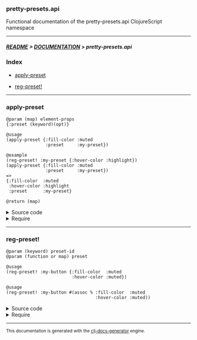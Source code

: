 
### pretty-presets.api

Functional documentation of the pretty-presets.api ClojureScript namespace

---

##### [README](../../../README.md) > [DOCUMENTATION](../../COVER.md) > pretty-presets.api

### Index

- [apply-preset](#apply-preset)

- [reg-preset!](#reg-preset)

---

### apply-preset

```
@param (map) element-props
{:preset (keyword)(opt)}
```

```
@usage
(apply-preset {:fill-color :muted
               :preset     :my-preset})
```

```
@example
(reg-preset! :my-preset {:hover-color :highlight})
(apply-preset {:fill-color :muted
               :preset     :my-preset})
=>
{:fill-color  :muted
 :hover-color :highlight
 :preset      :my-preset}
```

```
@return (map)
```

<details>
<summary>Source code</summary>

```
(defn apply-preset
  [{:keys [preset] :as element-props}]
  (if-let [preset (get @preset-pool.state/PRESETS preset)]
          (cond-> element-props :avoiding-infinite-loops (dissoc :preset)
                                (-> preset fn?)          (preset)
                                (-> preset map?)         (map/reversed-merge preset)
                                :recursivelly-applying   (apply-preset))
          (-> element-props)))
```

</details>

<details>
<summary>Require</summary>

```
(ns my-namespace (:require [pretty-presets.api :refer [apply-preset]]))

(pretty-presets.api/apply-preset ...)
(apply-preset                    ...)
```

</details>

---

### reg-preset!

```
@param (keyword) preset-id
@param (function or map) preset
```

```
@usage
(reg-preset! :my-button {:fill-color  :muted 
                         :hover-color :muted})
```

```
@usage
(reg-preset! :my-button #(assoc % :fill-color  :muted
                                  :hover-color :muted))
```

<details>
<summary>Source code</summary>

```
(defn reg-preset!
  [preset-id preset-props]
  (swap! preset-pool.state/PRESETS assoc preset-id preset-props))
```

</details>

<details>
<summary>Require</summary>

```
(ns my-namespace (:require [pretty-presets.api :refer [reg-preset!]]))

(pretty-presets.api/reg-preset! ...)
(reg-preset!                    ...)
```

</details>

---

<sub>This documentation is generated with the [clj-docs-generator](https://github.com/bithandshake/clj-docs-generator) engine.</sub>


